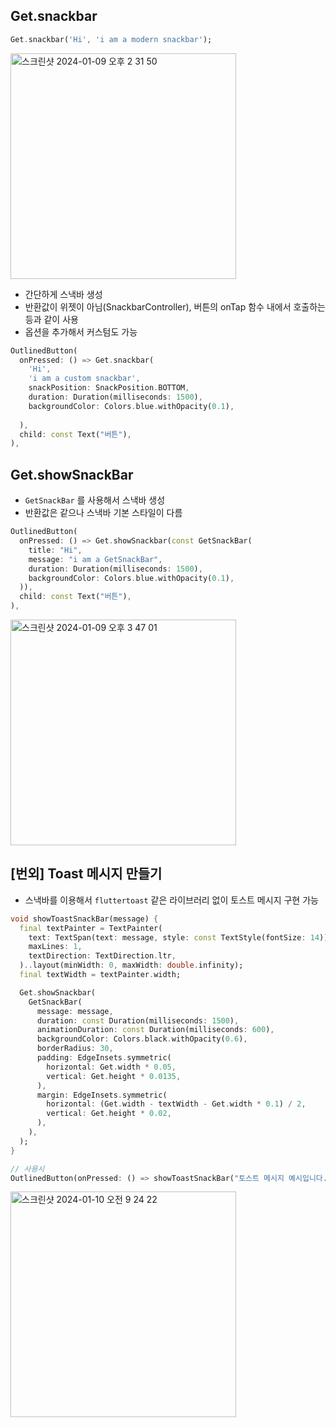 
## Get.snackbar

```dart
Get.snackbar('Hi', 'i am a modern snackbar');
```

<img width="361" alt="스크린샷 2024-01-09 오후 2 31 50" src="https://github.com/Kimdonghyeon7645/Study-Flutter_State_Management/assets/48408417/550b550e-3f44-427b-84ec-2f327f122eba">


- 간단하게 스낵바 생성
- 반환값이 위젯이 아님(SnackbarController), 버튼의 onTap 함수 내에서 호출하는 등과 같이 사용
- 옵션을 추가해서 커스텀도 가능

```dart
OutlinedButton(
  onPressed: () => Get.snackbar(
    'Hi',
    'i am a custom snackbar',
    snackPosition: SnackPosition.BOTTOM,
    duration: Duration(milliseconds: 1500),
    backgroundColor: Colors.blue.withOpacity(0.1),
    
  ),
  child: const Text("버튼"),
),
```

## Get.showSnackBar

- `GetSnackBar` 를 사용해서 스낵바 생성
- 반환값은 같으나 스낵바 기본 스타일이 다름

```dart
OutlinedButton(
  onPressed: () => Get.showSnackbar(const GetSnackBar(
    title: "Hi",
    message: "i am a GetSnackBar",
    duration: Duration(milliseconds: 1500),
    backgroundColor: Colors.blue.withOpacity(0.1),
  )),
  child: const Text("버튼"),
),
```

<img width="361" alt="스크린샷 2024-01-09 오후 3 47 01" src="https://github.com/Kimdonghyeon7645/Study-Flutter_State_Management/assets/48408417/2cec2513-cb84-4ee0-af21-2562c450047e">


## [번외] Toast 메시지 만들기

- 스낵바를 이용해서 `fluttertoast` 같은 라이브러리 없이 토스트 메시지 구현 가능

```dart
void showToastSnackBar(message) {
  final textPainter = TextPainter(
    text: TextSpan(text: message, style: const TextStyle(fontSize: 14)),
    maxLines: 1,
    textDirection: TextDirection.ltr,
  )..layout(minWidth: 0, maxWidth: double.infinity);
  final textWidth = textPainter.width;

  Get.showSnackbar(
    GetSnackBar(
      message: message,
      duration: const Duration(milliseconds: 1500),
      animationDuration: const Duration(milliseconds: 600),
      backgroundColor: Colors.black.withOpacity(0.6),
      borderRadius: 30,
      padding: EdgeInsets.symmetric(
        horizontal: Get.width * 0.05,
        vertical: Get.height * 0.0135,
      ),
      margin: EdgeInsets.symmetric(
        horizontal: (Get.width - textWidth - Get.width * 0.1) / 2,
        vertical: Get.height * 0.02,
      ),
    ),
  );
}

// 사용시
OutlinedButton(onPressed: () => showToastSnackBar("토스트 메시지 예시입니다."), child: Text("버튼"))
```

<img width="361" alt="스크린샷 2024-01-10 오전 9 24 22" src="https://github.com/Kimdonghyeon7645/Study-Flutter_State_Management/assets/48408417/273b2d83-0b77-47cf-aa59-b16954806125">

